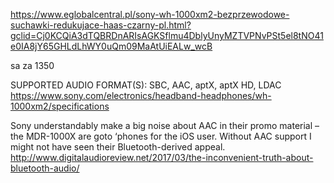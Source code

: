https://www.eglobalcentral.pl/sony-wh-1000xm2-bezprzewodowe-suchawki-redukujace-haas-czarny-pl.html?gclid=Cj0KCQiA3dTQBRDnARIsAGKSflmu4DblyUnyMZTVPNvPSt5el8tNO41e0IA8jY65GHLdLhWY0uQm09MaAtUiEALw_wcB

sa za 1350

SUPPORTED AUDIO FORMAT(S): SBC, AAC, aptX, aptX HD, LDAC https://www.sony.com/electronics/headband-headphones/wh-1000xm2/specifications

Sony understandably make a big noise about AAC in their promo material – the MDR-1000X are goto ‘phones for the iOS user. Without AAC support I might not have seen their Bluetooth-derived appeal.
http://www.digitalaudioreview.net/2017/03/the-inconvenient-truth-about-bluetooth-audio/
